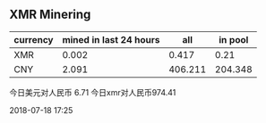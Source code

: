 ## XMR Minering

|currency|mined in last 24 hours|all|in pool|
|---|---|---|---|
|XMR|0.002|0.417|0.21|
|CNY|2.091|406.211|204.348|

今日美元对人民币 6.71	今日xmr对人民币974.41


2018-07-18 17:25